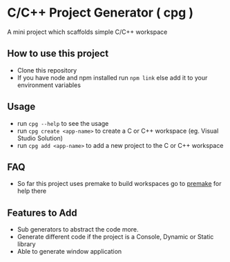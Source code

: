 # C/C++ Project Generator ( cpg ) #

A mini project which scaffolds simple C/C++ workspace

## How to use this project ##

- Clone this repository
- If you have node and npm installed run `npm link` else add it to your environment variables

## Usage ##
- run `cpg --help` to see the usage
- run `cpg create <app-name>` to create a C or C++ workspace (eg. Visual Studio Solution)
- run `cpg add <app-name>` to add a new project to the C or C++ workspace

## FAQ ##
- So far this project uses premake to build workspaces go to [premake](https://premake.github.io/) for help there

## Features to Add ##
- Sub generators to abstract the code more.
- Generate different code if the project is a Console, Dynamic or Static library
- Able to generate window application